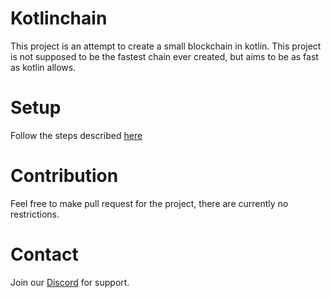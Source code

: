 # Kotlinchain

This project is an attempt to create a small blockchain in kotlin. 
This project is not supposed to be the fastest chain ever created, but aims to
be as fast as kotlin allows.

# Setup
Follow the steps described [here](https://github.com/Cr4shdev/KotlinChain/wiki/Setup)

# Contribution
Feel free to make pull request for the project, there are currently no restrictions.

# Contact
Join our [Discord](https://discord.gg/NbW6JVvxY7) for support.
